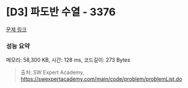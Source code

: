 # [D3] 파도반 수열 - 3376 

[문제 링크](https://swexpertacademy.com/main/code/problem/problemDetail.do?contestProbId=AWD3Y27q3QIDFAUZ) 

### 성능 요약

메모리: 58,300 KB, 시간: 128 ms, 코드길이: 273 Bytes



> 출처: SW Expert Academy, https://swexpertacademy.com/main/code/problem/problemList.do